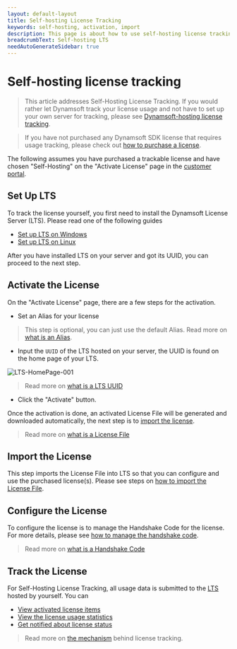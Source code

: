 ```yaml
---
layout: default-layout
title: Self-hosting License Tracking
keywords: self-hosting, activation, import
description: This page is about how to use self-hosting license tracking.
breadcrumbText: Self-hosting LTS
needAutoGenerateSidebar: true
---
```


# Self-hosting license tracking

> This article addresses Self-Hosting License Tracking. If you would rather let Dynamsoft track your license usage and not have to set up your own server for tracking, please see [Dynamsoft-hosting license tracking]({{site.dshosting}}index.html).

> If you have not purchased any Dynamsoft SDK license that requires usage tracking, please check out [how to purchase a license]({{site.about}}purchase.html).

The following assumes you have purchased a trackable license and have chosen "Self-Hosting" on the "Activate License" page in the [customer portal](https://www.dynamsoft.com/customer/license/fullLicense).

## Set Up LTS

To track the license yourself, you first need to install the Dynamsoft License Server (LTS). Please read one of the following guides

* [Set up LTS on Windows]({{site.selfhosting}}ltsonwindows.html)
* [Set up LTS on Linux]({{site.selfhosting}}ltsonlinux.html)

After you have installed LTS on your server and got its UUID, you can proceed to the next step.

## Activate the License

On the "Activate License" page, there are a few steps for the activation.

* Set an Alias for your license

> This step is optional, you can just use the default Alias. Read more on [what is an Alias]({{site.about}}terms.html#alias).

* Input the `UUID` of the LTS hosted on your server, the UUID is found on the home page of your LTS.

![LTS-HomePage-001]({{site.assets}}imgs/lts-homepage.png)

> Read more on [what is a LTS UUID]({{site.about}}terms.html#lts-uuid)

* Click the "Activate" button.

Once the activation is done, an activated License File will be generated and downloaded automatically, the next step is to [import the license](#import-the-license).

> Read more on [what is a License File]({{site.about}}terms.html#license-file)

## Import the License

This step imports the License File into LTS so that you can configure and use the purchased license(s). Please see steps on [how to import the License File]({{site.selfhosting}}manageLTS.html#import-the-license-file).

## Configure the License

To configure the license is to manage the Handshake Code for the license. For more details, please see [how to manage the handshake code]({{site.common}}handshakeCodes.html).

> Read more on [what is a Handshake Code]({{site.about}}terms.html#handshake-code)

## Track the License

For Self-Hosting License Tracking, all usage data is submitted to the [ LTS ]({{site.about}}terms.html#dynamsoft-license-server) hosted by yourself. You can

* [View activated license items]({{site.common}}licenseitems.html)
* [View the license usage statistics]({{site.common}}statistics.html)
* [Get notified about license status]({{site.common}}usagealerts.html)

> Read more on [the mechanism]({{site.common}}mechanism.html) behind license tracking.
